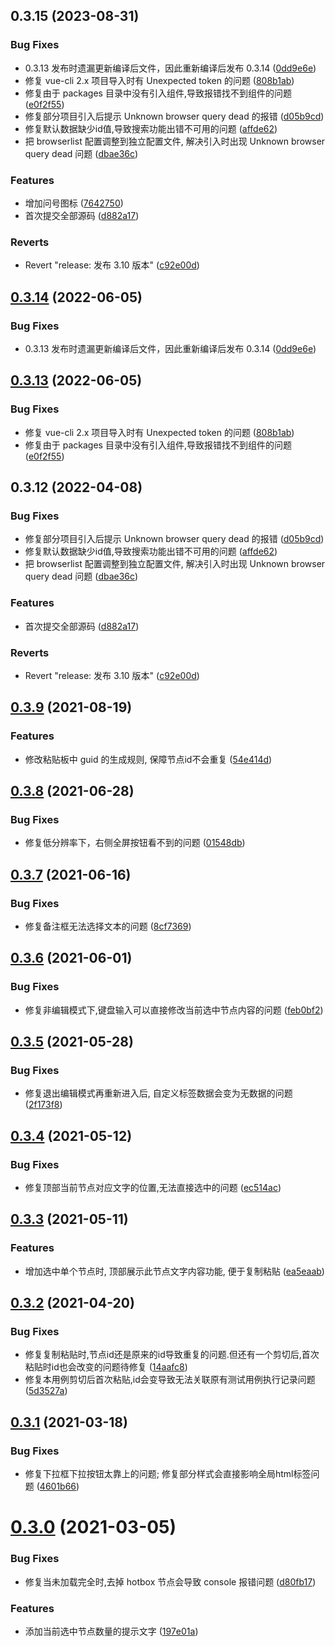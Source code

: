 ## 0.3.15 (2023-08-31)


### Bug Fixes

* 0.3.13 发布时遗漏更新编译后文件，因此重新编译后发布 0.3.14 ([0dd9e6e](https://github.com/BugMyGod/vue-testcase-minder-editor/commit/0dd9e6e108211064e8ad2da19a9f5376fedd3213))
* 修复 vue-cli 2.x 项目导入时有 Unexpected token 的问题 ([808b1ab](https://github.com/BugMyGod/vue-testcase-minder-editor/commit/808b1ab0e5f42169afd29851adaa35007436fe4b))
* 修复由于 packages 目录中没有引入组件,导致报错找不到组件的问题 ([e0f2f55](https://github.com/BugMyGod/vue-testcase-minder-editor/commit/e0f2f5544ed862eadd0195b0f3a3fba1bb19647d))
* 修复部分项目引入后提示 Unknown browser query dead 的报错 ([d05b9cd](https://github.com/BugMyGod/vue-testcase-minder-editor/commit/d05b9cd579211952cd7ef5f731b4f64118101184))
* 修复默认数据缺少id值,导致搜索功能出错不可用的问题 ([affde62](https://github.com/BugMyGod/vue-testcase-minder-editor/commit/affde62733eec810bf03775be5daa61153313c78))
* 把 browserlist 配置调整到独立配置文件, 解决引入时出现 Unknown browser query dead 问题 ([dbae36c](https://github.com/BugMyGod/vue-testcase-minder-editor/commit/dbae36c4a0fc2a90a9f1f99cfdef1d6263a83877))


### Features

* 增加问号图标 ([7642750](https://github.com/BugMyGod/vue-testcase-minder-editor/commit/76427505fc9b4825f7f3cfdf13b04476f917f061))
* 首次提交全部源码 ([d882a17](https://github.com/BugMyGod/vue-testcase-minder-editor/commit/d882a17ae1936693e371ec3cb419a9d1c4e0ffaa))


### Reverts

* Revert "release: 发布 3.10 版本" ([c92e00d](https://github.com/BugMyGod/vue-testcase-minder-editor/commit/c92e00dcef40a34d6a78220aa0ef46400c999510))



## [0.3.14](https://github.com/chenhengjie123/vue-testcase-minder-editor/compare/v0.3.13...v0.3.14) (2022-06-05)


### Bug Fixes

* 0.3.13 发布时遗漏更新编译后文件，因此重新编译后发布 0.3.14 ([0dd9e6e](https://github.com/chenhengjie123/vue-testcase-minder-editor/commit/0dd9e6e108211064e8ad2da19a9f5376fedd3213))



## [0.3.13](https://github.com/chenhengjie123/vue-testcase-minder-editor/compare/v0.3.12...v0.3.13) (2022-06-05)


### Bug Fixes

* 修复 vue-cli 2.x 项目导入时有 Unexpected token 的问题 ([808b1ab](https://github.com/chenhengjie123/vue-testcase-minder-editor/commit/808b1ab0e5f42169afd29851adaa35007436fe4b))
* 修复由于 packages 目录中没有引入组件,导致报错找不到组件的问题 ([e0f2f55](https://github.com/chenhengjie123/vue-testcase-minder-editor/commit/e0f2f5544ed862eadd0195b0f3a3fba1bb19647d))



## 0.3.12 (2022-04-08)


### Bug Fixes

* 修复部分项目引入后提示 Unknown browser query dead 的报错 ([d05b9cd](https://github.com/chenhengjie123/vue-testcase-minder-editor/commit/d05b9cd579211952cd7ef5f731b4f64118101184))
* 修复默认数据缺少id值,导致搜索功能出错不可用的问题 ([affde62](https://github.com/chenhengjie123/vue-testcase-minder-editor/commit/affde62733eec810bf03775be5daa61153313c78))
* 把 browserlist 配置调整到独立配置文件, 解决引入时出现 Unknown browser query dead 问题 ([dbae36c](https://github.com/chenhengjie123/vue-testcase-minder-editor/commit/dbae36c4a0fc2a90a9f1f99cfdef1d6263a83877))


### Features

* 首次提交全部源码 ([d882a17](https://github.com/chenhengjie123/vue-testcase-minder-editor/commit/d882a17ae1936693e371ec3cb419a9d1c4e0ffaa))


### Reverts

* Revert "release: 发布 3.10 版本" ([c92e00d](https://github.com/chenhengjie123/vue-testcase-minder-editor/commit/c92e00dcef40a34d6a78220aa0ef46400c999510))



## [0.3.9](https://gitlab.lizhi.fm/qa_mega/vue-testcase-minder-editor/compare/v0.3.8...v0.3.9) (2021-08-19)


### Features

* 修改粘贴板中 guid 的生成规则, 保障节点id不会重复 ([54e414d](https://gitlab.lizhi.fm/qa_mega/vue-testcase-minder-editor/commit/54e414d605f12da8641981dfaba67b325eeda3ae))



## [0.3.8](https://gitlab.lizhi.fm/qa_mega/vue-testcase-minder-editor/compare/v0.3.7...v0.3.8) (2021-06-28)


### Bug Fixes

* 修复低分辨率下，右侧全屏按钮看不到的问题 ([01548db](https://gitlab.lizhi.fm/qa_mega/vue-testcase-minder-editor/commit/01548db0026bc23cbaa1ee32c52ce1d81ac119c9))



## [0.3.7](https://gitlab.lizhi.fm/qa_mega/vue-testcase-minder-editor/compare/v0.3.6...v0.3.7) (2021-06-16)


### Bug Fixes

* 修复备注框无法选择文本的问题 ([8cf7369](https://gitlab.lizhi.fm/qa_mega/vue-testcase-minder-editor/commit/8cf7369bdcfa041ca432da88590cf04c1e0a4558))



## [0.3.6](https://gitlab.lizhi.fm/qa_mega/vue-testcase-minder-editor/compare/v0.3.5...v0.3.6) (2021-06-01)


### Bug Fixes

* 修复非编辑模式下,键盘输入可以直接修改当前选中节点内容的问题 ([feb0bf2](https://gitlab.lizhi.fm/qa_mega/vue-testcase-minder-editor/commit/feb0bf2ec1e190c79d044c4a3b736b6544bed782))



## [0.3.5](https://gitlab.lizhi.fm/qa_mega/vue-testcase-minder-editor/compare/v0.3.4...v0.3.5) (2021-05-28)


### Bug Fixes

* 修复退出编辑模式再重新进入后, 自定义标签数据会变为无数据的问题 ([2f173f8](https://gitlab.lizhi.fm/qa_mega/vue-testcase-minder-editor/commit/2f173f809dac0e5f570d91a405377ee5515ea259))



## [0.3.4](https://gitlab.lizhi.fm/qa_mega/vue-testcase-minder-editor/compare/v0.3.3...v0.3.4) (2021-05-12)


### Bug Fixes

* 修复顶部当前节点对应文字的位置,无法直接选中的问题 ([ec514ac](https://gitlab.lizhi.fm/qa_mega/vue-testcase-minder-editor/commit/ec514aceedd408016dcf7aa10d8389013b96441a))



## [0.3.3](https://gitlab.lizhi.fm/qa_mega/vue-testcase-minder-editor/compare/v0.3.2...v0.3.3) (2021-05-11)


### Features

* 增加选中单个节点时, 顶部展示此节点文字内容功能, 便于复制粘贴 ([ea5eaab](https://gitlab.lizhi.fm/qa_mega/vue-testcase-minder-editor/commit/ea5eaabaf50893130fa60a96ebc3dcaed388ba1e))



## [0.3.2](https://gitlab.lizhi.fm/qa_mega/vue-testcase-minder-editor/compare/v0.3.1...v0.3.2) (2021-04-20)


### Bug Fixes

* 修复复制粘贴时,节点id还是原来的id导致重复的问题.但还有一个剪切后,首次粘贴时id也会改变的问题待修复 ([14aafc8](https://gitlab.lizhi.fm/qa_mega/vue-testcase-minder-editor/commit/14aafc86016a200e07a54ab7786b843afc47420c))
* 修复本用例剪切后首次粘贴,id会变导致无法关联原有测试用例执行记录问题 ([5d3527a](https://gitlab.lizhi.fm/qa_mega/vue-testcase-minder-editor/commit/5d3527a31d16cb7c972699917805a8710d89c853))



## [0.3.1](https://gitlab.lizhi.fm/qa_mega/vue-testcase-minder-editor/compare/v0.3.0...v0.3.1) (2021-03-18)


### Bug Fixes

* 修复下拉框下拉按钮太靠上的问题; 修复部分样式会直接影响全局html标签问题 ([4601b66](https://gitlab.lizhi.fm/qa_mega/vue-testcase-minder-editor/commit/4601b66dd83b1927a1f2e723acebb7bd4881318c))



# [0.3.0](https://gitlab.lizhi.fm/qa_mega/vue-testcase-minder-editor/compare/v0.2.0...v0.3.0) (2021-03-05)


### Bug Fixes

* 修复当未加载完全时,去掉 hotbox 节点会导致 console 报错问题 ([d80fb17](https://gitlab.lizhi.fm/qa_mega/vue-testcase-minder-editor/commit/d80fb174fac23495663af9337300c3a80b622591))


### Features

* 添加当前选中节点数量的提示文字 ([197e01a](https://gitlab.lizhi.fm/qa_mega/vue-testcase-minder-editor/commit/197e01ab228e59fa98d4a62fc69e03dfa28e95a6))



